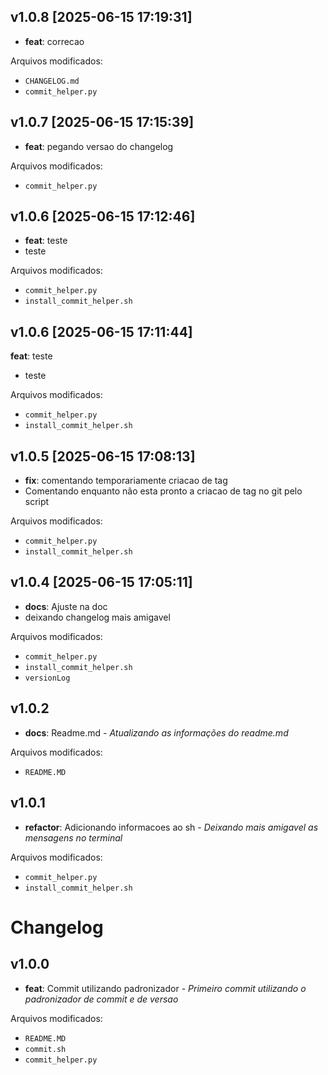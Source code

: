 ## v1.0.8 [2025-06-15 17:19:31]

- **feat**: correcao

Arquivos modificados:
- `CHANGELOG.md`
- `commit_helper.py`


## v1.0.7 [2025-06-15 17:15:39]

- **feat**: pegando versao do changelog

Arquivos modificados:
- `commit_helper.py`


## v1.0.6 [2025-06-15 17:12:46]

- **feat**: teste
- teste

Arquivos modificados:
- `commit_helper.py`
- `install_commit_helper.sh`


## v1.0.6 [2025-06-15 17:11:44]
 **feat**: teste
- teste

Arquivos modificados:
- `commit_helper.py`
- `install_commit_helper.sh`


## v1.0.5 [2025-06-15 17:08:13]

- **fix**: comentando temporariamente criacao de tag
- Comentando enquanto não esta pronto a criacao de tag no git pelo script

Arquivos modificados:
- `commit_helper.py`
- `install_commit_helper.sh`


## v1.0.4 [2025-06-15 17:05:11]

- **docs**: Ajuste na doc
- deixando changelog mais amigavel

Arquivos modificados:
- `commit_helper.py`
- `install_commit_helper.sh`
- `versionLog`


## v1.0.2

- **docs**: Readme.md - _Atualizando as informações do readme.md_

Arquivos modificados:
- `README.MD`


## v1.0.1

- **refactor**: Adicionando informacoes ao sh - _Deixando mais amigavel as mensagens no terminal_

Arquivos modificados:
- `commit_helper.py`
- `install_commit_helper.sh`


# Changelog

## v1.0.0

- **feat**: Commit utilizando padronizador - _Primeiro commit utilizando o padronizador de commit e de versao_

Arquivos modificados:
- `README.MD`
- `commit.sh`
- `commit_helper.py`



